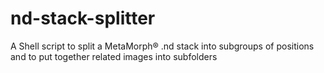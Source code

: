 # nd-stack-splitter
A Shell script to split a MetaMorph® .nd stack into subgroups of positions and to put together related images into subfolders
